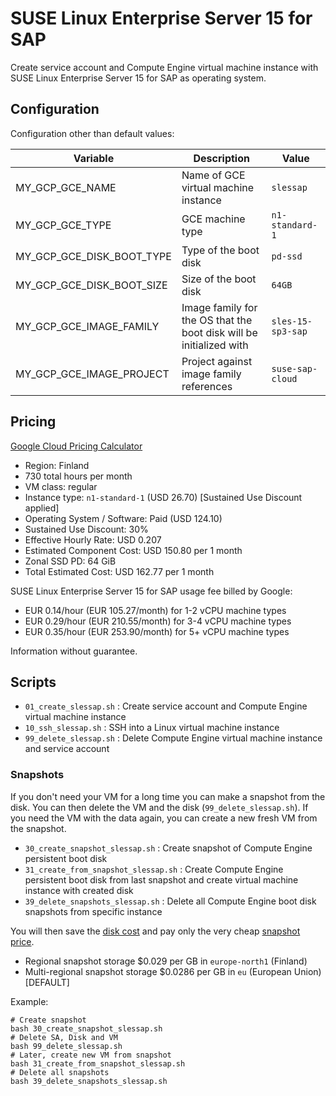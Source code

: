 # SUSE Linux Enterprise Server 15 for SAP

Create service account and Compute Engine virtual machine instance with SUSE Linux Enterprise Server 15 for SAP as operating system.

## Configuration

Configuration other than default values:

| Variable | Description | Value |
|----------|-------------|-------|
| MY_GCP_GCE_NAME | Name of GCE virtual machine instance | `slessap` |
| MY_GCP_GCE_TYPE | GCE machine type | `n1-standard-1` |
| MY_GCP_GCE_DISK_BOOT_TYPE | Type of the boot disk | `pd-ssd` |
| MY_GCP_GCE_DISK_BOOT_SIZE | Size of the boot disk | `64GB` |
| MY_GCP_GCE_IMAGE_FAMILY | Image family for the OS that the boot disk will be initialized with | `sles-15-sp3-sap` |
| MY_GCP_GCE_IMAGE_PROJECT | Project against image family references | `suse-sap-cloud` |

## Pricing

[Google Cloud Pricing Calculator](https://cloud.google.com/products/calculator/#id=6b01ac7e-ea27-442a-a1ea-76a00512991b)

* Region: Finland
* 730 total hours per month
* VM class: regular
* Instance type: `n1-standard-1` (USD 26.70) [Sustained Use Discount applied]
* Operating System / Software: Paid (USD 124.10)
* Sustained Use Discount: 30%
* Effective Hourly Rate: USD 0.207
* Estimated Component Cost: USD 150.80 per 1 month
* Zonal SSD PD: 64 GiB
* Total Estimated Cost: USD 162.77 per 1 month

SUSE Linux Enterprise Server 15 for SAP usage fee billed by Google:

* EUR 0.14/hour (EUR 105.27/month) for 1-2 vCPU machine types
* EUR 0.29/hour (EUR 210.55/month) for 3-4 vCPU machine types
* EUR 0.35/hour (EUR 253.90/month) for 5+  vCPU machine types

Information without guarantee.

## Scripts

* `01_create_slessap.sh` : Create service account and Compute Engine virtual machine instance
* `10_ssh_slessap.sh`    : SSH into a Linux virtual machine instance
* `99_delete_slessap.sh` : Delete Compute Engine virtual machine instance and service account

### Snapshots

If you don't need your VM for a long time you can make a snapshot from the disk.
You can then delete the VM and the disk (`99_delete_slessap.sh`).
If you need the VM with the data again, you can create a new fresh VM from the snapshot.

* `30_create_snapshot_slessap.sh`      : Create snapshot of Compute Engine persistent boot disk
* `31_create_from_snapshot_slessap.sh` : Create Compute Engine persistent boot disk from last snapshot and create virtual machine instance with created disk
* `39_delete_snapshots_slessap.sh`     : Delete all Compute Engine boot disk snapshots from specific instance

You will then save the [disk cost](https://cloud.google.com/compute/all-pricing#disk) and pay only the very cheap [snapshot price](https://cloud.google.com/compute/all-pricing#disk).

* Regional snapshot storage $0.029 per GB in `europe-north1` (Finland)
* Multi-regional snapshot storage $0.0286 per GB in `eu` (European Union) [DEFAULT]

Example:

```shell
# Create snapshot
bash 30_create_snapshot_slessap.sh
# Delete SA, Disk and VM
bash 99_delete_slessap.sh
# Later, create new VM from snapshot
bash 31_create_from_snapshot_slessap.sh
# Delete all snapshots
bash 39_delete_snapshots_slessap.sh
```